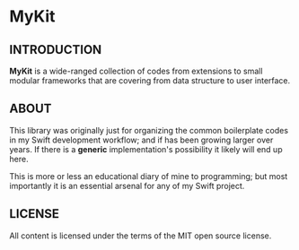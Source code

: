 MyKit
=====

## INTRODUCTION

__MyKit__ is a wide-ranged collection of codes from extensions to small modular frameworks that are covering from data structure to user interface.

## ABOUT

This library was originally just for organizing the common boilerplate codes in my Swift development workflow; and if has been growing larger over years. If there is a __generic__ implementation's possibility it likely will end up here.

This is more or less an educational diary of mine to programming; but most importantly it is an essential arsenal for any of my Swift project.

## LICENSE

All content is licensed under the terms of the MIT open source license.
